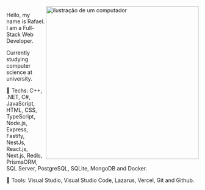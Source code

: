 <img src="https://raw.githubusercontent.com/MicaelliMedeiros/micaellimedeiros/master/image/computer-illustration.png" alt="ilustração de um computador" min-width="400px" max-width="400px" width="400px" align="right">

<p align="left">
Hello, my name is Rafael. I am a Full-Stack Web Developer.
</p>
<p align="left">
Currently studying computer science at university.
</p>

<p align="left">
  🦄 Techs: C++, .NET, C#, JavaScript, HTML, CSS, TypeScript, Node.js, Express, Fastify, NestJs, React.js, Next.js, Redis, PrismaORM, SQL Server, PostgreSQL, SQLite, MongoDB and Docker.
</p>

<p align="left">
  💼 Tools: Visual Studio, Visual Studio Code, Lazarus, Vercel, Git and Github.
</p>

